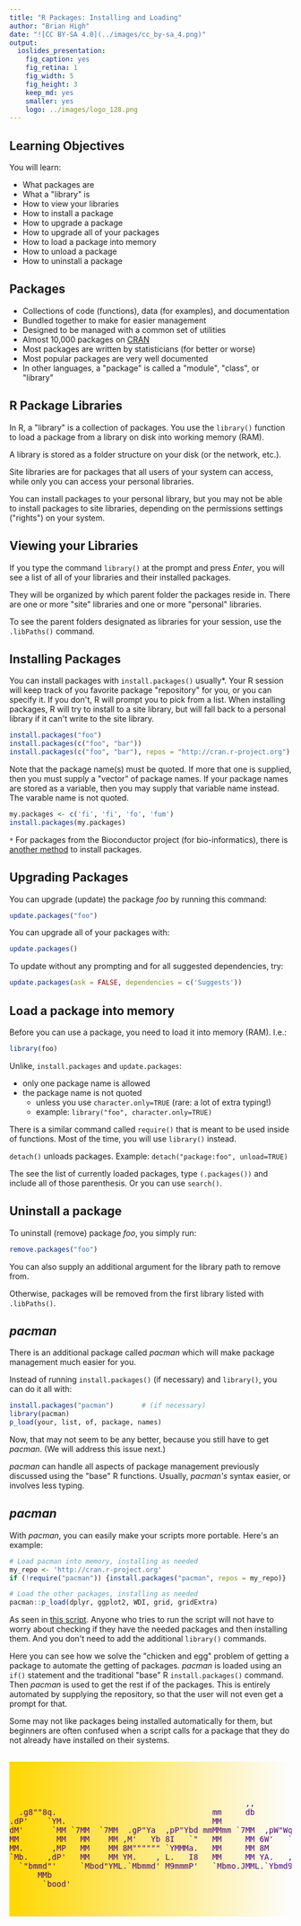 ```yaml
---
title: "R Packages: Installing and Loading"
author: "Brian High"
date: "![CC BY-SA 4.0](../images/cc_by-sa_4.png)"
output:
  ioslides_presentation:
    fig_caption: yes
    fig_retina: 1
    fig_width: 5
    fig_height: 3
    keep_md: yes
    smaller: yes
    logo: ../images/logo_128.png
---
```




## Learning Objectives

You will learn:

* What packages are
* What a "library" is
* How to view your libraries
* How to install a package
* How to upgrade a package
* How to upgrade all of your packages
* How to load a package into memory
* How to unload a package
* How to uninstall a package

## Packages

* Collections of code (functions), data (for examples), and documentation
* Bundled together to make for easier management
* Designed to be managed with a common set of utilities
* Almost 10,000 packages on [CRAN](https://cran.r-project.org/web/packages/)
* Most packages are written by statisticians (for better or worse)
* Most popular packages are very well documented
* In other languages, a "package" is called a "module", "class", or "library"

## R Package Libraries

In R, a "library" is a collection of packages. You use the `library()`
function to load a package from a library on disk into working memory (RAM).

A library is stored as a folder structure on your disk (or the network, etc.).

Site libraries are for packages that all users of your system can access, while
only you can access your personal libraries.

You can install packages to your personal library, but you may not be able to
install packages to site libraries, depending on the permissions settings 
("rights") on your system.

## Viewing your Libraries

If you type the command `library()` at the prompt and press *Enter*, you will
see a list of all of your libraries and their installed packages.

They will be organized by which parent folder the packages reside in. There 
are one or more "site" libraries and one or more "personal" libraries.

To see the parent folders designated as libraries for your session, use the 
`.libPaths()` command.

## Installing Packages

You can install packages with `install.packages()` usually*. Your R session will
keep track of you favorite package "repository" for you, or you can specify it.
If you don't, R will prompt you to pick from a list. When installing packages, 
R will try to install to a site library, but will fall back to a personal
library if it can't write to the site library.


```r
install.packages("foo")
install.packages(c("foo", "bar"))
install.packages(c("foo", "bar"), repos = "http://cran.r-project.org")
```

Note that the package name(s) must be quoted. If more that one is supplied, then
you must supply a "vector" of package names. If your package names are stored 
as a variable, then you may supply that variable name instead. The varable name 
is not quoted.


```r
my.packages <- c('fi', 'fi', 'fo', 'fum')
install.packages(my.packages)
```

`*` For packages from the Bioconductor project (for bio-informatics), there is 
[another method](https://www.bioconductor.org/install/) to install packages. 

## Upgrading Packages

You can upgrade (update) the package *foo* by running this command:


```r
update.packages("foo")
```

You can upgrade all of your packages with:


```r
update.packages()
```

To update without any prompting and for all suggested dependencies, try:


```r
update.packages(ask = FALSE, dependencies = c('Suggests'))
```

## Load a package into memory

Before you can use a package, you need to load it into memory (RAM). I.e.:


```r
library(foo)
```

Unlike, `install.packages` and `update.packages`:

* only one package name is allowed
* the package name is not quoted
    - unless you use `character.only=TRUE` (rare: a lot of extra typing!)
    - example: `library("foo", character.only=TRUE)`

There is a similar command called `require()` that is meant to be used inside
of functions. Most of the time, you will use `library()` instead.

`detach()` unloads packages. Example: `detach("package:foo", unload=TRUE)`

The see the list of currently loaded packages, type `(.packages())` and include
all of those parenthesis. Or you can use `search()`.

## Uninstall a package

To uninstall (remove) package *foo*, you simply run:


```r
remove.packages("foo")
```

You can also supply an additional argument for the library path to remove from.

Otherwise, packages will be removed from the first library listed with `.libPaths()`.

## *pacman*

There is an additional package called *pacman* which will make package 
management much easier for you.

Instead of running `install.packages()` (if necessary) and `library()`, you
can do it all with:


```r
install.packages("pacman")       # (if necessary)
library(pacman)
p_load(your, list, of, package, names)
```

Now, that may not seem to be any better, because you still have to get *pacman*. 
(We will address this issue next.)

*pacman* can handle all aspects of package management previously discussed using
the "base" R functions. Usually, *pacman's* syntax easier, or involves less typing.

## *pacman*

With *pacman*, you can easily make your scripts more portable. Here's an example:


```r
# Load pacman into memory, installing as needed
my_repo <- 'http://cran.r-project.org'
if (!require("pacman")) {install.packages("pacman", repos = my_repo)}

# Load the other packages, installing as needed
pacman::p_load(dplyr, ggplot2, WDI, grid, gridExtra)
```

As seen in [this script](malaria.R). Anyone who tries to run the script will
not have to worry about checking if they have the needed packages and then
installing them. And you don't need to add the additional `library()` commands.

Here you can see how we solve the "chicken and egg" problem of getting a package
to automate the getting of packages. *pacman* is loaded using an `if()` 
statement and the traditional "base" R `install.packages()` command. Then
*pacman* is used to get the rest if of the packages. This is entirely automated
by supplying the repository, so that the user will not even get a prompt for that.

Some may not like packages being installed automatically for them, but beginners
are often confused when a script calls for a package that they do not already have 
installed on their systems.

## 


<pre style="color: indigo; background: linear-gradient(to right, gold, rgba(255,0,0,0)); padding-top: 50px; padding-bottom: 50px;">
                                                                                        
                                                  ,,                                    
  .g8""8q.                                 mm     db                           ,M"""b.  
.dP'    `YM.                               MM                                  89'  `Mg 
dM'      `MM `7MM  `7MM  .gP"Ya  ,pP"Ybd mmMMmm `7MM  ,pW"Wq.`7MMpMMMb.  ,pP"Ybd    ,M9 
MM        MM   MM    MM ,M'   Yb 8I   `"   MM     MM 6W'   `Wb MM    MM  8I   `" mMMY'  
MM.      ,MP   MM    MM 8M"""""" `YMMMa.   MM     MM 8M     M8 MM    MM  `YMMMa. MM     
`Mb.    ,dP'   MM    MM YM.    , L.   I8   MM     MM YA.   ,A9 MM    MM  L.   I8 ,,     
  `"bmmd"'     `Mbod"YML.`Mbmmd' M9mmmP'   `Mbmo.JMML.`Ybmd9'.JMML  JMML.M9mmmP' db     
      MMb                                                                               
       `bood'
</pre>
<!-- http://patorjk.com/software/taag/#p=display&f=Georgia11&t=Questions%3F%0A -->
